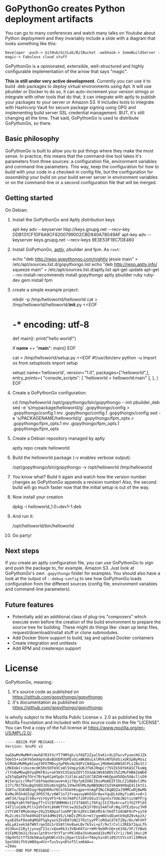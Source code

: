 GoPythonGo creates Python deployment artifacts
==============================================

You can go to many conferences and watch many talks on Youtube about Python deployment and they invariably
include a slide with a diagram that looks something like this:

    Developer -push-> GitHub/GitLab/BitBucket -webhook-> SomeBuildServer -magic-> Fabulous cloud stuff

GoPythonGo is a opinionated, extensible, well-structured and highly configurable implementation of the arrow
that says "magic".

**This is still under very active development.** Currently you can use it to build .deb packages to deploy virtual
environments using Apt. It will use pbuilder or Docker to do so, it can auto-increment your version strings or integrate
with other tools that do that, it can integrate with aptly to publish your packages to your server or Amazon S3. It
includes tools to integrate with Hashicorp Vault for secure package signing using GPG and implementing build server
SSL credential management. BUT, it's still changing all the time. That said, GoPythonGo is used to distribute
GoPythonGo, so there.

Basic philosophy
----------------
GoPythonGo is built to allow you to put things where they make the most sense. In practice, this means that the
command-line tool takes it's parameters from three sources: a configuration file, environment variables and
command-line parameters. This way, keep the configuration for *how to build* with your code in a checked-in config
file, but the configuration for *assembling* your build on your build server server in environment variables or on
the command-line or a second configuration file that will be merged.


Getting started
---------------
On Debian:

  1. Install the GoPythonGo and Aptly distribution keys

        apt-key adv --keyserver hkp://keys.gnupg.net --recv-key DDB131CF1DF6A9CF8200799002CBD940A78049AF
        apt-key adv --keyserver keys.gnupg.net --recv-keys 9E3E53F19C7DE460

  2. Install GoPythonGo, [aptly](https://aptly.info), pbuilder and fpm. As `root`:

        echo "deb http://repo.gopythongo.com/nightly jessie main" > /etc/apt/sources.list.d/gopythongo.list
        echo "deb http://repo.aptly.info/ squeeze main" > /etc/apt/sources.list.d/aptly.list
        apt-get update
        apt-get --no-install-recommends install gopythongo aptly pbuilder ruby ruby-dev
        gem install fpm

  3. create a simple example project:

        mkdir -p /tmp/helloworld/helloworld
        cat > /tmp/helloworld/helloworld/__init__.py <<EOF
        # -* encoding: utf-8

        def main():
            print("hello world!")

        if __name__ == "__main__":
            main()
        EOF

        cat > /tmp/helloworld/setup.py <<EOF
        #!/usr/bin/env python -u
        import os
        from setuptools import setup

        setup(
            name='helloworld',
            version="1.0",
            packages=["helloworld",],
            entry_points={
                "console_scripts": [
                    "helloworld = helloworld:main"
                ],
            },
        )
        EOF

  4. Create a GoPythonGo configuration:

        cd /tmp/helloworld
        /opt/gopythongo/bin/gopythongo --init pbuilder_deb
        sed -e 's/mypackage/helloworld/g' .gopythongo/config > .gopythongo/config.1
        mv .gopythongo/config.1 .gopythongo/config
        sed -e 's/PACKAGENAME/helloworld/g' .gopythongo/fpm_opts > .gopythongo/fpm_opts.1
        mv .gopythongo/fpm_opts.1 .gopythongo/fpm_opts

  5. Create a Debian repository managed by aptly

        aptly repo create helloworld

  6. Build the helloworld package (-v enables verbose output):

        /opt/gopythongo/bin/gopythongo -v /opt/helloworld /tmp/helloworld

  7. You know what? Build it again and watch how the version number changes as GoPythonGo appends a revision number!
     Also, the second build will go much faster now that the initial setup is out of the way.

  8. Now install your creation

        dpkg -i helloworld_1.0~dev1-1.deb

  9. And run it:

        /opt/helloworld/bin/helloworld

  10. Go party!


Next steps
----------
If you create an aptly configuration file, you can use GoPythonGo to sign and push the package to, for example,
Amazon S3. Just look at GoPythonGo's own `.gopythongo` folder for examples. You should also have a look at the output
of `--debug-config` to see how GoPythonGo loads configuration from the different sources (config file, environment
variables and command-line parameters).


Future features
---------------

  * Potentially add an additional class of plug-ins "composers" which execute even before the creation of the
    build environment to prepare the source tree for building. These might do things like: clean up temp files,
    request/download/install stuff or clone submodules.
  * Add Docker Store support to build, tag and upload Docker containers
  * Create integration and unittests
  * Add RPM and createrepo support


License
=======

GoPythonGo, meaning:

  1. It's source code as published on https://github.com/gopythongo/gopythongo
  2. It's documentation as published on https://github.com/gopythongo/gopythongo

is wholly subject to the Mozilla Public License v. 2.0 as published by the Mozilla Foundation and included with this
source code in the file "LICENSE". You can find a copy of the full license at https://www.mozilla.org/en-US/MPL/2.0/.

```
-----BEGIN PGP MESSAGE-----
Version: GnuPG v2

owGbwMvMwMHYcmwh8703tVcYT79MYgh/uf6QT2Zyal5xKi+XLQTwcvFyuecHVJZk
5Oe55+so5KYm5mXmpVuBxBUUDPUUPEvUixWK80uLklMVkvNTUhUSixUKSpNyMosz
UlMU8vMUMkpKCoqt9PXTM0sySpP0kvNz9dPzC8AGpucjMUHmGUHNS8lPLs1NzStJ
LMkEmkC+ibxcmcUK5Rn5OTmVCsWlSVmpySUKJfkKJRmpCr75VZk5OYkKASCTkxWg
/lYo0wM6wgDVyqRKFB1u+aV5KVCX5aUoZOYl55SmAJWVA50DVJhZzMuFHB6ZeWDd
aZk5qQpKPp7Orn7Brkp6CpH5pQrJiXlAcaAZiUClBZUK+WkQpaU5OQo5UAcllsD9
W15erpcLcYReflG6fmqebmiwvm+Ajz7Qyfp6IO8CI6soMa8EZFIOLCZ10QAvl2Mx
2J7ifKCTEkuBgVUEDJUGsNsVgD5L1VHwVEhML0pNBQUWzCGIVKAA9H9qEdiIktSi
3GKYu/EGKdB5ugrBqQUKRuY6CkYGhmYKugpe+XnAgPZNLC0qBQZaJ5MMCwMjBwMb
KxMwJR5h4OIUgCXPD578/z0W7Jo72f+aqvuyWVOSOr8wxYquDLkXHyTsaMi+x0r2
wW73X/5ap3l50u+VsYUyVF5+9/Xn7m8PzfzOPzO5u3lSgnVx75UbJWztsznWTP/g
+95NpYxBtf6FUppTT+ItC8f8NMH0n11f37A8Oli7OFqjStZ7Qv6rcwf1fGZfPl65
54T1loCm9LPCln2VhTeYL8kWhTYVCvw3U3aZK1FY0Vy54ATnP/Wq/OTEzQvuz7H9
cVTC6KT4Mvbnmq+29y358DpafJuGRPjBrG2KViIWkXMi9/5KdTlUdnBF0cP+yyt8
MuZcz6s7Xfm49kGEYa54dMm195/LhWZcZMldc+m7/gemNVsUDumtk9q8Z0vkpzX/
nyaEd5efOea0qMGEPSgkyazSZkVD87oN227OztyyPPloROaCd7kT2By/6n/WtVHf
wbLyA1vekSAfW9f/qeIOiSrG58tlHvBueLBv7k5vi+p7/9v7/Cvlz2REb72quLfh
4S3Hun21Ry1jynoqTI3z/xQeeRk3z3VBnK6Tor+bMr9ebMrGQ+s63Xb/VF/tVBeb
U1FpMU3m31/bvaslpt0tnr9tYTar+PKJd6e3XxHumdd1bcMUTx7r1//bHljHvciM
tNp4V5CtYf5db5WuwIgHUWlntEsjEperCUiEn+T6my5zn8ti09JtVYcnXli5MHz6
5poS68ifh5sW8Oqu4Vz+Tus5vynDtoTSlsm6AA==
=Z94o
-----END PGP MESSAGE-----
```
